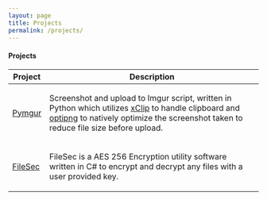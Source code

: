```yaml
---
layout: page
title: Projects
permalink: /projects/
---
```


#### <i class="fa fa-folder-open" aria-hidden="true"></i> Projects 

<table class="u-full-width">
    <thead>
        <tr>
            <th>Project </th>
            <th>Description</th>
        </tr>
    </thead>
    <tbody>
        <tr>
            <td><a href="https://prashant.me/development/2017/05/19/pymgur-screenshot-and-imgur-upload-script-written-in-python.html">Pymgur</a></td>
            <td>
                <p>Screenshot and upload to Imgur script, written in Python which utilizes <a href="https://github.com/astrand/xclip">xClip</a> to handle clipboard and <a href="http://optipng.sourceforge.net/">optipng</a> to natively optimize the screenshot taken to reduce file size before upload.</p>
            </td>
        </tr>
        <tr>
            <td><a href="//i.imgur.com/MUPVc3Y.mp4" data-rel="lightcase">FileSec</a></td>
            <td>
                <p>FileSec is a AES 256 Encryption utility software written in C# to encrypt and decrypt any files with a user provided key.</p>
            </td>
        </tr>
    </tbody>
</table>